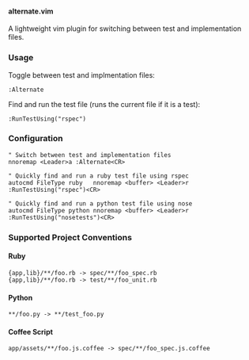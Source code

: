 #### alternate.vim

A lightweight vim plugin for switching between test and implementation files.

### Usage

Toggle between test and implmentation files:

```vim
:Alternate
```

Find and run the test file (runs the current file if it is a test):

```vim
:RunTestUsing("rspec")
```

### Configuration

```vim
" Switch between test and implementation files
nnoremap <Leader>a :Alternate<CR>

" Quickly find and run a ruby test file using rspec
autocmd FileType ruby   nnoremap <buffer> <Leader>r :RunTestUsing("rspec")<CR>

" Quickly find and run a python test file using nose
autocmd FileType python nnoremap <buffer> <Leader>r :RunTestUsing("nosetests")<CR>
```

### Supported Project Conventions

#### Ruby

```
{app,lib}/**/foo.rb -> spec/**/foo_spec.rb
{app,lib}/**/foo.rb -> test/**/foo_unit.rb
```

#### Python

```
**/foo.py -> **/test_foo.py
```

#### Coffee Script

```
app/assets/**/foo.js.coffee -> spec/**/foo_spec.js.coffee
```

